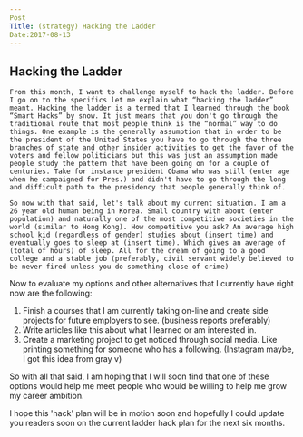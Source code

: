 ```yaml
---
Post
Title: (strategy) Hacking the Ladder
Date:2017-08-13
---
```


Hacking the Ladder
------------------
	From this month, I want to challenge myself to hack the ladder. Before I go on to the specifics let me explain what “hacking the ladder” meant. Hacking the ladder is a termed that I learned through the book “Smart Hacks” by snow. It just means that you don't go through the traditional route that most people think is the “normal” way to do things. One example is the generally assumption that in order to be the president of the United States you have to go through the three branches of state and other insider activities to get the favor of the voters and fellow politicians but this was just an assumption made people study the pattern that have been going on for a couple of centuries. Take for instance president Obama who was still (enter age when he campaigned for Pres.) and didn't have to go through the long and difficult path to the presidency that people generally think of.

	So now with that said, let's talk about my current situation. I am a 26 year old human being in Korea. Small country with about (enter population) and naturally one of the most competitive societies in the world (similar to Hong Kong). How competitive you ask? An average high school kid (regardless of gender) studies about (insert time) and eventually goes to sleep at (insert time). Which gives an average of (total of hours) of sleep. All for the dream of going to a good college and a stable job (preferably, civil servant widely believed to be never fired unless you do something close of crime)
	
Now to evaluate my options and other alternatives that I currently have right now are the following:

1. Finish a courses that I am currently taking on-line and create side projects for future employers to see. (business reports preferably)
2. Write articles like this about what I learned or am interested in.
3. Create a marketing project to get noticed through social media. Like printing something for someone who has a following. (Instagram maybe, I got this idea from gray v)

So with all that said, I am hoping that I will soon find that one of these options would help me meet people who would be willing to help me grow my career ambition. 

I hope this 'hack' plan will be in motion soon and hopefully I could update you readers soon on the current ladder hack plan for the next six months.
